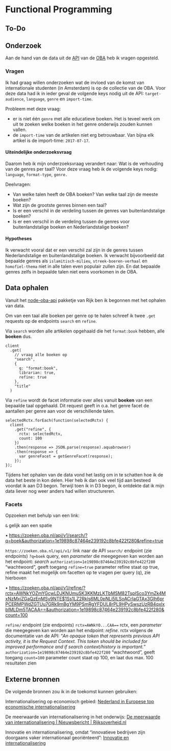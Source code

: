 # Functional Programming

## To-Do

## Onderzoek

Aan de hand van de data uit de [API](https://zoeken.oba.nl/api/v1/) van de [OBA](https://www.oba.nl) heb ik vragen opgesteld.

### Vragen

Ik had graag willen onderzoeken wat de invloed van de komst van internationale studenten (in Amsterdam) is op de collectie van de OBA. Voor deze data had ik in ieder geval de volgende keys nodig uit de API: `target-audience`, `language`, `genre` en `import-time`.

Probleem met deze vraag:

- er is niet één `genre` met alle educatieve boeken. Het is teveel werk om uit te zoeken welke boeken in het genre onderwijs zouden kunnen vallen.
- de `import-time` van de artikelen niet erg betrouwbaar. Van bijna elk artikel is de import-time: `2017-07-17`.

#### Uiteindelijke onderzoeksvraag

Daarom heb ik mijn onderzoeksvraag verandert naar: Wat is de verhouding van de genres per taal?
Voor deze vraag heb ik de volgende keys nodig: `language`, `format-type`, `genre.`

Deelvragen:

- Van welke talen heeft de OBA boeken? Van welke taal zijn de meeste boeken?
- Wat zijn de grootste genres binnen een taal?
- Is er een verschil in de verdeling tussen de genres van buitenlandstalige boeken?
- Is er een verschil in de verdeling tussen de genres voor buitenlandstalige boeken en Nederlandstalige boeken?

#### Hypotheses

Ik verwacht vooral dat er een verschil zal zijn in de genres tussen Nederlandstalige en buitenlandstalige boeken. Ik verwacht bijvoorbeeld dat bepaalde genres als `islamitisch-milieu`, `streek-boeren-verhaal` en `homofiel-thema` niet in alle talen even populair zullen zijn. En dat bepaalde genres zelfs in bepaalde talen niet eens voorkomen in de OBA.

## Data ophalen

Vanuit het [node-oba-api](https://github.com/rijkvanzanten/node-oba-api) pakketje van Rijk ben ik begonnen met het ophalen van data.

Om van een taal alle boeken per genre op te halen schreef ik twee `.get` requests op de endpoints `search` en `refine`.

Via `search` worden alle artikelen opgehaald die het `format:book` hebben, alle **boeken** dus.

```
client
  .get(
    // vraag alle boeken op
    "search",
    {
      q: "format:book",
      librarian: true,
      refine: true
    },
    "title"
  )
```

Via `refine` wordt de facet informatie over alles vanuit **boeken** van een bepaalde taal opgehaald. Dit request geeft in o.a. het genre facet de aantallen per genre aan voor de verschillende talen.

```
selectedRctx.forEach(function(selectedRctx) {
  client
    .get("refine", {
      rctx: selectedRctx,
      count: 100
    })
    .then(response => JSON.parse(response).aquabrowser)
    .then(response => {
      var genreFacet = getGenreFacet(response);
    });
});
```

Tijdens het ophalen van de data vond het lastig om in te schatten hoe ik de data het beste in kon delen. Hier heb ik dan ook veel tijd aan besteed voordat ik aan D3 begon. Terwijl toen ik in D3 begon, ik ontdekte dat ik mijn data liever nog weer anders had willen structureren.

### Facets

Opzoeken met behulp van een link:

`&` gelijk aan een spatie

• https://zoeken.oba.nl/api/v1/search/?q=boek&authorization=1e19898c87464e239192c8bfe422f280&refine=true

`https://zoeken.oba.nl/api/v1/` link naar de API
`search/` endpoint (zie endpoints)
`?q=boek` query, een _parameter_ die meegegeven kan worden aan het endpoint: _search_
`authorization=1e19898c87464e239192c8bfe422f280` “wachtwoord”, geeft toegang
`refine=true` parameter refine staat op true, refine maakt het mogelijk om facetten op te vragen per query (q), zie hierboven

• https://zoeken.oba.nl/api/v1/refine/?rctx=AWNkYOZmYGcwLDJKNUmuSK3KKMzLKTbMSM82TspISco3YmZk4MxNzMxjZGaQzEnMSy9NTE$1Ss1LZ2Rkls6ML0pNLi5ILSoACrIaGTAx3Glh6prPCERMPWdZGTUu7GRk9mBgYM9PSmRgYFDUL8rPL9HPySwszUzRB4qxlxblMLDm5TACAA==&authorization=1e19898c87464e239192c8bfe422f280&count=100

`refine/` endpoint (zie endpoints)
`rctx=AWNkYO...CAA==` rctx, een _parameter_ die meegegeven kan worden aan het endpoint: _refine_. rctx volgens de documentatie van de API: “_An opaque token that represents previous API activity, it is the Request Context. This token should be included for improved performance and if search context/history is important._”
`authorization=1e19898c87464e239192c8bfe422f280` “wachtwoord”, geeft toegang
`count=100` parameter count staat op 100, en laat dus max. 100 resultaten zien

## Externe bronnen

De volgende bronnen zou ik in de toekomst kunnen gebruiken:

Internationalisering op economisch gebied: [Nederland in Europese top economische internationalisering](https://www.cbs.nl/nl-nl/achtergrond/2014/38/nederland-in-europese-top-economische-internationalisering)

De meerwaarde van internationalisering in het onderwijs: [De meerwaarde van internationalisering | Nieuwsbericht | Rijksoverheid.nl](https://www.rijksoverheid.nl/actueel/nieuws/2018/06/04/de-meerwaarde-van-internationalisering)

Innovatie en internationalisering, omdat “innovatieve bedrijven
zijn doorgaans vaker internationaal georiënteerd”: [Innovatie en internationalisering](https://www.cbs.nl/nl-nl/achtergrond/2018/13/innovatie-en-internationalisering)
